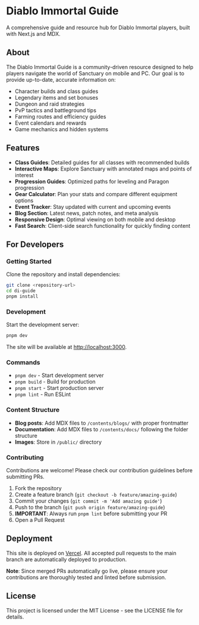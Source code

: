 # Diablo Immortal Guide

A comprehensive guide and resource hub for Diablo Immortal players, built with Next.js and MDX.

## About

The Diablo Immortal Guide is a community-driven resource designed to help players navigate the world of Sanctuary on mobile and PC. Our goal is to provide up-to-date, accurate information on:

- Character builds and class guides
- Legendary items and set bonuses
- Dungeon and raid strategies
- PvP tactics and battleground tips
- Farming routes and efficiency guides
- Event calendars and rewards
- Game mechanics and hidden systems

## Features

- **Class Guides**: Detailed guides for all classes with recommended builds
- **Interactive Maps**: Explore Sanctuary with annotated maps and points of interest
- **Progression Guides**: Optimized paths for leveling and Paragon progression
- **Gear Calculator**: Plan your stats and compare different equipment options
- **Event Tracker**: Stay updated with current and upcoming events
- **Blog Section**: Latest news, patch notes, and meta analysis
- **Responsive Design**: Optimal viewing on both mobile and desktop
- **Fast Search**: Client-side search functionality for quickly finding content

## For Developers

### Getting Started

Clone the repository and install dependencies:

```bash
git clone <repository-url>
cd di-guide
pnpm install
```

### Development

Start the development server:

```bash
pnpm dev
```

The site will be available at [http://localhost:3000](http://localhost:3000).

### Commands

- `pnpm dev` - Start development server
- `pnpm build` - Build for production
- `pnpm start` - Start production server
- `pnpm lint` - Run ESLint

### Content Structure

- **Blog posts**: Add MDX files to `/contents/blogs/` with proper frontmatter
- **Documentation**: Add MDX files to `/contents/docs/` following the folder structure
- **Images**: Store in `/public/` directory

### Contributing

Contributions are welcome! Please check our contribution guidelines before submitting PRs.

1. Fork the repository
2. Create a feature branch (`git checkout -b feature/amazing-guide`)
3. Commit your changes (`git commit -m 'Add amazing guide'`)
4. Push to the branch (`git push origin feature/amazing-guide`)
5. **IMPORTANT**: Always run `pnpm lint` before submitting your PR
6. Open a Pull Request

## Deployment

This site is deployed on [Vercel](https://vercel.com). All accepted pull requests to the main branch are automatically deployed to production.

**Note**: Since merged PRs automatically go live, please ensure your contributions are thoroughly tested and linted before submission.

## License

This project is licensed under the MIT License - see the LICENSE file for details.